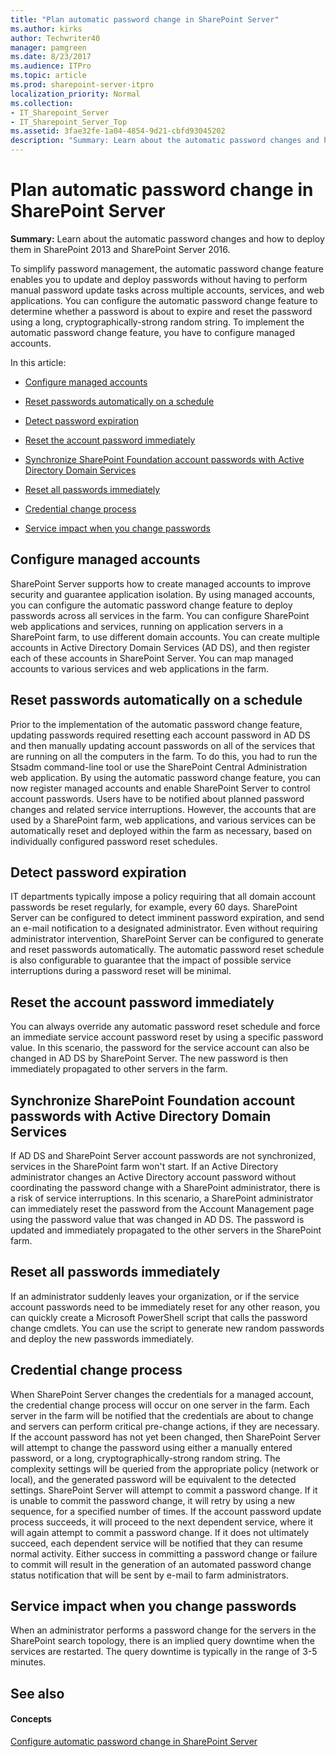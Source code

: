 ```yaml
---
title: "Plan automatic password change in SharePoint Server"
ms.author: kirks
author: Techwriter40
manager: pamgreen
ms.date: 8/23/2017
ms.audience: ITPro
ms.topic: article
ms.prod: sharepoint-server-itpro
localization_priority: Normal
ms.collection:
- IT_Sharepoint_Server
- IT_Sharepoint_Server_Top
ms.assetid: 3fae32fe-1a04-4854-9d21-cbfd93045202
description: "Summary: Learn about the automatic password changes and how to deploy them in SharePoint 2013 and SharePoint Server 2016."
---
```


# Plan automatic password change in SharePoint Server

 **Summary:** Learn about the automatic password changes and how to deploy them in SharePoint 2013 and SharePoint Server 2016. 
  
To simplify password management, the automatic password change feature enables you to update and deploy passwords without having to perform manual password update tasks across multiple accounts, services, and web applications. You can configure the automatic password change feature to determine whether a password is about to expire and reset the password using a long, cryptographically-strong random string. To implement the automatic password change feature, you have to configure managed accounts.
  
In this article:
  
- [Configure managed accounts](automatic-password-change-planning.md#configure)
    
- [Reset passwords automatically on a schedule](automatic-password-change-planning.md#Reset)
    
- [Detect password expiration](automatic-password-change-planning.md#Detect)
    
- [Reset the account password immediately](automatic-password-change-planning.md#ResetImmediately)
    
- [Synchronize SharePoint Foundation account passwords with Active Directory Domain Services](automatic-password-change-planning.md#Synchronize)
    
- [Reset all passwords immediately](automatic-password-change-planning.md#ResetAllPwd)
    
- [Credential change process](automatic-password-change-planning.md#Credentials)
    
- [Service impact when you change passwords](automatic-password-change-planning.md#ServiceImpact)
    
## Configure managed accounts
<a name="configure"> </a>

SharePoint Server supports how to create managed accounts to improve security and guarantee application isolation. By using managed accounts, you can configure the automatic password change feature to deploy passwords across all services in the farm. You can configure SharePoint web applications and services, running on application servers in a SharePoint farm, to use different domain accounts. You can create multiple accounts in Active Directory Domain Services (AD DS), and then register each of these accounts in SharePoint Server. You can map managed accounts to various services and web applications in the farm.
  
## Reset passwords automatically on a schedule
<a name="Reset"> </a>

Prior to the implementation of the automatic password change feature, updating passwords required resetting each account password in AD DS and then manually updating account passwords on all of the services that are running on all the computers in the farm. To do this, you had to run the Stsadm command-line tool or use the SharePoint Central Administration web application. By using the automatic password change feature, you can now register managed accounts and enable SharePoint Server to control account passwords. Users have to be notified about planned password changes and related service interruptions. However, the accounts that are used by a SharePoint farm, web applications, and various services can be automatically reset and deployed within the farm as necessary, based on individually configured password reset schedules.
  
## Detect password expiration
<a name="Detect"> </a>

IT departments typically impose a policy requiring that all domain account passwords be reset regularly, for example, every 60 days. SharePoint Server can be configured to detect imminent password expiration, and send an e-mail notification to a designated administrator. Even without requiring administrator intervention, SharePoint Server can be configured to generate and reset passwords automatically. The automatic password reset schedule is also configurable to guarantee that the impact of possible service interruptions during a password reset will be minimal.
  
## Reset the account password immediately
<a name="ResetImmediately"> </a>

You can always override any automatic password reset schedule and force an immediate service account password reset by using a specific password value. In this scenario, the password for the service account can also be changed in AD DS by SharePoint Server. The new password is then immediately propagated to other servers in the farm.
  
## Synchronize SharePoint Foundation account passwords with Active Directory Domain Services
<a name="Synchronize"> </a>

If AD DS and SharePoint Server account passwords are not synchronized, services in the SharePoint farm won't start. If an Active Directory administrator changes an Active Directory account password without coordinating the password change with a SharePoint administrator, there is a risk of service interruptions. In this scenario, a SharePoint administrator can immediately reset the password from the Account Management page using the password value that was changed in AD DS. The password is updated and immediately propagated to the other servers in the SharePoint farm.
  
## Reset all passwords immediately
<a name="ResetAllPwd"> </a>

If an administrator suddenly leaves your organization, or if the service account passwords need to be immediately reset for any other reason, you can quickly create a Microsoft PowerShell script that calls the password change cmdlets. You can use the script to generate new random passwords and deploy the new passwords immediately.
  
## Credential change process
<a name="Credentials"> </a>

When SharePoint Server changes the credentials for a managed account, the credential change process will occur on one server in the farm. Each server in the farm will be notified that the credentials are about to change and servers can perform critical pre-change actions, if they are necessary. If the account password has not yet been changed, then SharePoint Server will attempt to change the password using either a manually entered password, or a long, cryptographically-strong random string. The complexity settings will be queried from the appropriate policy (network or local), and the generated password will be equivalent to the detected settings. SharePoint Server will attempt to commit a password change. If it is unable to commit the password change, it will retry by using a new sequence, for a specified number of times. If the account password update process succeeds, it will proceed to the next dependent service, where it will again attempt to commit a password change. If it does not ultimately succeed, each dependent service will be notified that they can resume normal activity. Either success in committing a password change or failure to commit will result in the generation of an automated password change status notification that will be sent by e-mail to farm administrators. 
  
## Service impact when you change passwords
<a name="ServiceImpact"> </a>

 When an administrator performs a password change for the servers in the SharePoint search topology, there is an implied query downtime when the services are restarted. The query downtime is typically in the range of 3-5 minutes. 
  
## See also
<a name="ServiceImpact"> </a>

#### Concepts

[Configure automatic password change in SharePoint Server](../administration/configure-automatic-password-change.md)

